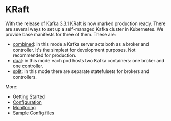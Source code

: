 # KRaft

With the release of Kafka [3.3.1](https://kafka.apache.org/downloads#3.3.1) KRaft is now marked production ready. There are several ways to set up a self-managed Kafka cluster in Kubernetes. We provide base manifests for three of them. These are:
* [combined](combined): in this mode a Kafka server acts both as a broker and controller. It's the simplest for development purposes. Not recommended for production.
* [dual](dual): in this mode each pod hosts two Kafka containers: one broker and one controller.
* [split](split): in this mode there are separate statefulsets for brokers and controllers.

More:
* [Getting Started](https://kafka.apache.org/documentation.html#quickstart_startserver)
* [Configuration](https://kafka.apache.org/documentation.html#kraft)
* [Monitoring](https://kafka.apache.org/documentation.html#kraft_monitoring)
* [Sample Config files](https://github.com/apache/kafka/tree/trunk/config/kraft)
